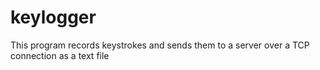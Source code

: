 # keylogger

This program records keystrokes and sends them to a server over a TCP connection as a text file
